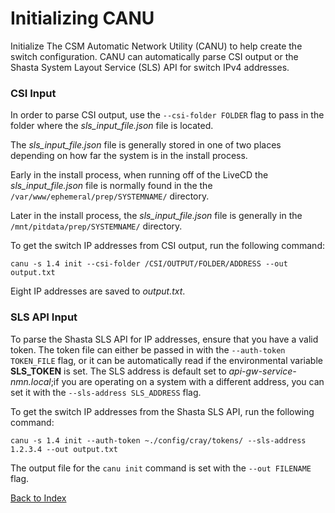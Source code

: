 
# Initializing CANU

Initialize The CSM Automatic Network Utility (CANU) to help create the switch configuration. CANU can automatically parse CSI output or the Shasta System Layout Service (SLS) API for switch IPv4 addresses.

### CSI Input

In order to parse CSI output, use the `--csi-folder FOLDER` flag to pass in the folder where the _sls_input_file.json_ file is located.

The _sls_input_file.json_ file is generally stored in one of two places depending on how far the system is in the install process.

Early in the install process, when running off of the LiveCD the _sls_input_file.json_ file is normally found in the the `/var/www/ephemeral/prep/SYSTEMNAME/` directory.

Later in the install process, the _sls_input_file.json_ file is generally in the `/mnt/pitdata/prep/SYSTEMNAME/` directory.

To get the switch IP addresses from CSI output, run the following command:

```
canu -s 1.4 init --csi-folder /CSI/OUTPUT/FOLDER/ADDRESS --out output.txt
```

Eight IP addresses are saved to _output.txt_.


### SLS API Input

To parse the Shasta SLS API for IP addresses, ensure that you have a valid token. The token file can either be passed in with the `--auth-token TOKEN_FILE` flag, or it can be automatically read if the environmental variable **SLS_TOKEN** is set. The SLS address is default set to _api-gw-service-nmn.local_;if you are operating on a system with a different address, you can set it with the `--sls-address SLS_ADDRESS` flag.

To get the switch IP addresses from the Shasta SLS API, run the following command:

```
canu -s 1.4 init --auth-token ~./config/cray/tokens/ --sls-address 1.2.3.4 --out output.txt
```

The output file for the `canu init` command is set with the `--out FILENAME` flag.

[Back to Index](../index_aruba.md)